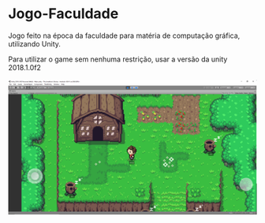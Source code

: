 # Jogo-Faculdade

<p> Jogo feito na época da faculdade para matéria de computação gráfica, utilizando Unity. </b> </p>
Para utilizar o game sem nenhuma restrição, usar a versão da unity 2018.1.0f2
</br>
</br>

<img align="right" src="https://github.com/pedromartins1035/Jogo-Faculdade/blob/main/jogo1.png"/>

